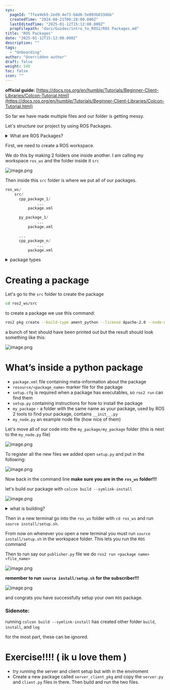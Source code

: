 ```yaml
---
sys:
  pageId: "7fea9eb5-2ed9-4e73-b6d6-5e093b833dbb"
  createdTime: "2024-08-21T00:28:00.000Z"
  lastEditedTime: "2025-01-12T15:12:00.000Z"
  propFilepath: "docs/Guides/intro_to_ROS2/ROS Packages.md"
title: "ROS Packages"
date: "2025-01-12T15:12:00.000Z"
description: ""
tags:
  - "Onboarding"
author: "Overridden author"
draft: false
weight: 145
toc: false
icon: ""
---
```


**official guide:** [https://docs.ros.org/en/humble/Tutorials/Beginner-Client-Libraries/Colcon-Tutorial.html](https://docs.ros.org/en/humble/Tutorials/Beginner-Client-Libraries/Colcon-Tutorial.html)

So far we have made multiple files and our folder is getting messy.

Let's structure our project by using ROS Packages.

<details>

<summary>What are ROS Packages?</summary>

ROS Packages are, as the name implies, packages of code that are highly sharable between ROS developers.

They consist of a folder, `package.xml` file, and source code

```python
      cpp_package_1/
		      ... imagine much code files here ..
          package.xml
```

</details>

First, we need to create a ROS workspace.

We do this by making 2 folders one inside another. I am calling my workspace `ros_ws` and the folder inside it `src`

![image.png](https://prod-files-secure.s3.us-west-2.amazonaws.com/d518164a-d88e-44d1-a4ee-3adb3bd8bce0/70706947-fd18-4537-a67b-e12946812d31/image.png?X-Amz-Algorithm=AWS4-HMAC-SHA256&X-Amz-Content-Sha256=UNSIGNED-PAYLOAD&X-Amz-Credential=ASIAZI2LB4663EPYTJLS%2F20250626%2Fus-west-2%2Fs3%2Faws4_request&X-Amz-Date=20250626T170830Z&X-Amz-Expires=3600&X-Amz-Security-Token=IQoJb3JpZ2luX2VjEGYaCXVzLXdlc3QtMiJHMEUCIAr4%2Fh70Nd7N8CVg3dzQZrDJJx1eHPOJLjvzIcwochGAAiEA%2F2WTQr22EiCdlI02iIsw0mPi0H5qLOtmM9y28ERGLIAq%2FwMIXxAAGgw2Mzc0MjMxODM4MDUiDLqi%2Bifwk51AsEf%2BnSrcA%2Bp9RiREhrIYTf%2FRuBV1eXcTAz4eodg0jberX2CvBcaa72S1lJOGWtnj7PB1uRCea7HuoeAguC%2FN2jxuXT5exwL9atyenEQbVv3kKuVJnVQNarfBlDeV8%2FyT9DIVkHw0Zh4hbpSN08GKIN0CitBTvZUSu3teJg1aJBQG8bPytkLfbcW%2FcJI%2BDAQ8r%2B1o5hR2WbTb2KLAhPhDOwyX0Zmmzkm6d4FpRi%2BbE5omoaMilENTmeSyTrqto4KTggO3LsEUlzEfd72xdYz2%2FEVfgL96JOHfkMa6BgngHZ2X3yWRzI7GrwTGBOwdf1x2YNzklj%2BUiX7hcGu8cdGUFIhbsqUfksDKnrObntsxAy9A9Kt2pUvMc2SlDsjtXyfAyq6L2URy5TR5zqt3hBY2CvonEhtII5vyqzrRJAl13dlMNFiUkeTwM9dNPFr0R5b7KKMQ6Kfmz2VjGfYOz%2BpoSG%2Fw85%2FnK7DeuYxMmnLn5kItmcEmvCllVCQqtWjGpay80ekISNZlNr1xS4gZJkO5WaWptA8hxXGI69wbzmzSdqSmYC2J8TTrbSJsVIn9h3SQezXaFnQWIYjDJAwh4YAAgn1SyBDUwceRUkUjgifQfGPMhuUREBLfAsV72E9KEP6nnnAHMMeb9cIGOqUBVSNVEfGCuVALbdk2y2jxsOYMURNHQJ%2F555qSk3WoOD5YSuhapf76pZEeCYgP%2Bs8oZ%2F25KV8pnP563bidBC6pR%2B%2FksP9E2EwdRyf4U%2BA0bORhSHuFGzV%2FauAw8ZsvIdcLcMeOpwaJqzfmmOHRITijlGUmuIXtFw1QT4vFfu7uxZujtvahLjhkMFsZPuPdVAiQn%2F7WzFPyWER3Y3cu831ABstu4fnr&X-Amz-Signature=8b8a4ed8157ba6674309e85d818b9e6cf0fc7b7017a00cda64c3db62e7f69740&X-Amz-SignedHeaders=host&x-amz-checksum-mode=ENABLED&x-id=GetObject)

Then inside this `src` folder is where we put all of our packages.

```python
ros_ws/
    src/
      cpp_package_1/
		      ...
          package.xml

      py_package_1/
		      ...
          package.xml

      ...
      cpp_package_n/
		      ...
          package.xml

```

<details>

<summary>package types</summary>

packages can be either `C++` or python.

the intern file structure is different for each but for this guide we will stick to creating python packages

</details>

# Creating a package

Let's go to the `src` folder to create the package

```bash
cd ros2_ws/src
```

to create a package we use this command:

```bash
ros2 pkg create --build-type ament_python --license Apache-2.0 --node-name my_node my_package
```

a bunch of text should have been printed out but the result should look something like this:

![image.png](https://prod-files-secure.s3.us-west-2.amazonaws.com/d518164a-d88e-44d1-a4ee-3adb3bd8bce0/e6cf1e3f-8512-4a3e-b131-079f800bf3e8/image.png?X-Amz-Algorithm=AWS4-HMAC-SHA256&X-Amz-Content-Sha256=UNSIGNED-PAYLOAD&X-Amz-Credential=ASIAZI2LB4663EPYTJLS%2F20250626%2Fus-west-2%2Fs3%2Faws4_request&X-Amz-Date=20250626T170830Z&X-Amz-Expires=3600&X-Amz-Security-Token=IQoJb3JpZ2luX2VjEGYaCXVzLXdlc3QtMiJHMEUCIAr4%2Fh70Nd7N8CVg3dzQZrDJJx1eHPOJLjvzIcwochGAAiEA%2F2WTQr22EiCdlI02iIsw0mPi0H5qLOtmM9y28ERGLIAq%2FwMIXxAAGgw2Mzc0MjMxODM4MDUiDLqi%2Bifwk51AsEf%2BnSrcA%2Bp9RiREhrIYTf%2FRuBV1eXcTAz4eodg0jberX2CvBcaa72S1lJOGWtnj7PB1uRCea7HuoeAguC%2FN2jxuXT5exwL9atyenEQbVv3kKuVJnVQNarfBlDeV8%2FyT9DIVkHw0Zh4hbpSN08GKIN0CitBTvZUSu3teJg1aJBQG8bPytkLfbcW%2FcJI%2BDAQ8r%2B1o5hR2WbTb2KLAhPhDOwyX0Zmmzkm6d4FpRi%2BbE5omoaMilENTmeSyTrqto4KTggO3LsEUlzEfd72xdYz2%2FEVfgL96JOHfkMa6BgngHZ2X3yWRzI7GrwTGBOwdf1x2YNzklj%2BUiX7hcGu8cdGUFIhbsqUfksDKnrObntsxAy9A9Kt2pUvMc2SlDsjtXyfAyq6L2URy5TR5zqt3hBY2CvonEhtII5vyqzrRJAl13dlMNFiUkeTwM9dNPFr0R5b7KKMQ6Kfmz2VjGfYOz%2BpoSG%2Fw85%2FnK7DeuYxMmnLn5kItmcEmvCllVCQqtWjGpay80ekISNZlNr1xS4gZJkO5WaWptA8hxXGI69wbzmzSdqSmYC2J8TTrbSJsVIn9h3SQezXaFnQWIYjDJAwh4YAAgn1SyBDUwceRUkUjgifQfGPMhuUREBLfAsV72E9KEP6nnnAHMMeb9cIGOqUBVSNVEfGCuVALbdk2y2jxsOYMURNHQJ%2F555qSk3WoOD5YSuhapf76pZEeCYgP%2Bs8oZ%2F25KV8pnP563bidBC6pR%2B%2FksP9E2EwdRyf4U%2BA0bORhSHuFGzV%2FauAw8ZsvIdcLcMeOpwaJqzfmmOHRITijlGUmuIXtFw1QT4vFfu7uxZujtvahLjhkMFsZPuPdVAiQn%2F7WzFPyWER3Y3cu831ABstu4fnr&X-Amz-Signature=42dd17cb68abce1c51ed7df28f54d5e7f8b76ee3acced0fc2cf500a8dd953d98&X-Amz-SignedHeaders=host&x-amz-checksum-mode=ENABLED&x-id=GetObject)

# What’s inside a python package

- `package.xml` file containing meta-information about the package
- `resource/<package_name>` marker file for the package
- `setup.cfg` is required when a package has executables, so `ros2 run` can find them
- `setup.py` containing instructions for how to install the package
- `my_package` - a folder with the same name as your package, used by ROS 2 tools to find your package, contains `__init__.py`
- `my_node.py` an example node file (how nice of them)

Let's move all of our code into the `my_package/my_package` folder (this is next to the `my_node.py` file)

![image.png](https://prod-files-secure.s3.us-west-2.amazonaws.com/d518164a-d88e-44d1-a4ee-3adb3bd8bce0/9ce58f11-0da9-4d3e-b86d-506a9685d378/image.png?X-Amz-Algorithm=AWS4-HMAC-SHA256&X-Amz-Content-Sha256=UNSIGNED-PAYLOAD&X-Amz-Credential=ASIAZI2LB4663EPYTJLS%2F20250626%2Fus-west-2%2Fs3%2Faws4_request&X-Amz-Date=20250626T170830Z&X-Amz-Expires=3600&X-Amz-Security-Token=IQoJb3JpZ2luX2VjEGYaCXVzLXdlc3QtMiJHMEUCIAr4%2Fh70Nd7N8CVg3dzQZrDJJx1eHPOJLjvzIcwochGAAiEA%2F2WTQr22EiCdlI02iIsw0mPi0H5qLOtmM9y28ERGLIAq%2FwMIXxAAGgw2Mzc0MjMxODM4MDUiDLqi%2Bifwk51AsEf%2BnSrcA%2Bp9RiREhrIYTf%2FRuBV1eXcTAz4eodg0jberX2CvBcaa72S1lJOGWtnj7PB1uRCea7HuoeAguC%2FN2jxuXT5exwL9atyenEQbVv3kKuVJnVQNarfBlDeV8%2FyT9DIVkHw0Zh4hbpSN08GKIN0CitBTvZUSu3teJg1aJBQG8bPytkLfbcW%2FcJI%2BDAQ8r%2B1o5hR2WbTb2KLAhPhDOwyX0Zmmzkm6d4FpRi%2BbE5omoaMilENTmeSyTrqto4KTggO3LsEUlzEfd72xdYz2%2FEVfgL96JOHfkMa6BgngHZ2X3yWRzI7GrwTGBOwdf1x2YNzklj%2BUiX7hcGu8cdGUFIhbsqUfksDKnrObntsxAy9A9Kt2pUvMc2SlDsjtXyfAyq6L2URy5TR5zqt3hBY2CvonEhtII5vyqzrRJAl13dlMNFiUkeTwM9dNPFr0R5b7KKMQ6Kfmz2VjGfYOz%2BpoSG%2Fw85%2FnK7DeuYxMmnLn5kItmcEmvCllVCQqtWjGpay80ekISNZlNr1xS4gZJkO5WaWptA8hxXGI69wbzmzSdqSmYC2J8TTrbSJsVIn9h3SQezXaFnQWIYjDJAwh4YAAgn1SyBDUwceRUkUjgifQfGPMhuUREBLfAsV72E9KEP6nnnAHMMeb9cIGOqUBVSNVEfGCuVALbdk2y2jxsOYMURNHQJ%2F555qSk3WoOD5YSuhapf76pZEeCYgP%2Bs8oZ%2F25KV8pnP563bidBC6pR%2B%2FksP9E2EwdRyf4U%2BA0bORhSHuFGzV%2FauAw8ZsvIdcLcMeOpwaJqzfmmOHRITijlGUmuIXtFw1QT4vFfu7uxZujtvahLjhkMFsZPuPdVAiQn%2F7WzFPyWER3Y3cu831ABstu4fnr&X-Amz-Signature=0970225e8856a4ebfe8b49af57dccd4477738cd8b3d0367e4931a8b3486d9306&X-Amz-SignedHeaders=host&x-amz-checksum-mode=ENABLED&x-id=GetObject)

To register all the new files we added open `setup.py` and put in the following:

![image.png](https://prod-files-secure.s3.us-west-2.amazonaws.com/d518164a-d88e-44d1-a4ee-3adb3bd8bce0/1cd7c262-4cae-4496-9d75-c178537d24a2/image.png?X-Amz-Algorithm=AWS4-HMAC-SHA256&X-Amz-Content-Sha256=UNSIGNED-PAYLOAD&X-Amz-Credential=ASIAZI2LB4663EPYTJLS%2F20250626%2Fus-west-2%2Fs3%2Faws4_request&X-Amz-Date=20250626T170830Z&X-Amz-Expires=3600&X-Amz-Security-Token=IQoJb3JpZ2luX2VjEGYaCXVzLXdlc3QtMiJHMEUCIAr4%2Fh70Nd7N8CVg3dzQZrDJJx1eHPOJLjvzIcwochGAAiEA%2F2WTQr22EiCdlI02iIsw0mPi0H5qLOtmM9y28ERGLIAq%2FwMIXxAAGgw2Mzc0MjMxODM4MDUiDLqi%2Bifwk51AsEf%2BnSrcA%2Bp9RiREhrIYTf%2FRuBV1eXcTAz4eodg0jberX2CvBcaa72S1lJOGWtnj7PB1uRCea7HuoeAguC%2FN2jxuXT5exwL9atyenEQbVv3kKuVJnVQNarfBlDeV8%2FyT9DIVkHw0Zh4hbpSN08GKIN0CitBTvZUSu3teJg1aJBQG8bPytkLfbcW%2FcJI%2BDAQ8r%2B1o5hR2WbTb2KLAhPhDOwyX0Zmmzkm6d4FpRi%2BbE5omoaMilENTmeSyTrqto4KTggO3LsEUlzEfd72xdYz2%2FEVfgL96JOHfkMa6BgngHZ2X3yWRzI7GrwTGBOwdf1x2YNzklj%2BUiX7hcGu8cdGUFIhbsqUfksDKnrObntsxAy9A9Kt2pUvMc2SlDsjtXyfAyq6L2URy5TR5zqt3hBY2CvonEhtII5vyqzrRJAl13dlMNFiUkeTwM9dNPFr0R5b7KKMQ6Kfmz2VjGfYOz%2BpoSG%2Fw85%2FnK7DeuYxMmnLn5kItmcEmvCllVCQqtWjGpay80ekISNZlNr1xS4gZJkO5WaWptA8hxXGI69wbzmzSdqSmYC2J8TTrbSJsVIn9h3SQezXaFnQWIYjDJAwh4YAAgn1SyBDUwceRUkUjgifQfGPMhuUREBLfAsV72E9KEP6nnnAHMMeb9cIGOqUBVSNVEfGCuVALbdk2y2jxsOYMURNHQJ%2F555qSk3WoOD5YSuhapf76pZEeCYgP%2Bs8oZ%2F25KV8pnP563bidBC6pR%2B%2FksP9E2EwdRyf4U%2BA0bORhSHuFGzV%2FauAw8ZsvIdcLcMeOpwaJqzfmmOHRITijlGUmuIXtFw1QT4vFfu7uxZujtvahLjhkMFsZPuPdVAiQn%2F7WzFPyWER3Y3cu831ABstu4fnr&X-Amz-Signature=2e63d770a37c23e9d76fe0a405df5df5297c2a4e2996719c7bbe5b696e6030a6&X-Amz-SignedHeaders=host&x-amz-checksum-mode=ENABLED&x-id=GetObject)

Now back in the command line **make sure you are in the** **`ros_ws`** **folder!!!**

let's build our package with `colcon build --symlink-install`

![image.png](https://prod-files-secure.s3.us-west-2.amazonaws.com/d518164a-d88e-44d1-a4ee-3adb3bd8bce0/2f2a0d27-b173-48fd-b189-5f5c0ce65619/image.png?X-Amz-Algorithm=AWS4-HMAC-SHA256&X-Amz-Content-Sha256=UNSIGNED-PAYLOAD&X-Amz-Credential=ASIAZI2LB4663EPYTJLS%2F20250626%2Fus-west-2%2Fs3%2Faws4_request&X-Amz-Date=20250626T170830Z&X-Amz-Expires=3600&X-Amz-Security-Token=IQoJb3JpZ2luX2VjEGYaCXVzLXdlc3QtMiJHMEUCIAr4%2Fh70Nd7N8CVg3dzQZrDJJx1eHPOJLjvzIcwochGAAiEA%2F2WTQr22EiCdlI02iIsw0mPi0H5qLOtmM9y28ERGLIAq%2FwMIXxAAGgw2Mzc0MjMxODM4MDUiDLqi%2Bifwk51AsEf%2BnSrcA%2Bp9RiREhrIYTf%2FRuBV1eXcTAz4eodg0jberX2CvBcaa72S1lJOGWtnj7PB1uRCea7HuoeAguC%2FN2jxuXT5exwL9atyenEQbVv3kKuVJnVQNarfBlDeV8%2FyT9DIVkHw0Zh4hbpSN08GKIN0CitBTvZUSu3teJg1aJBQG8bPytkLfbcW%2FcJI%2BDAQ8r%2B1o5hR2WbTb2KLAhPhDOwyX0Zmmzkm6d4FpRi%2BbE5omoaMilENTmeSyTrqto4KTggO3LsEUlzEfd72xdYz2%2FEVfgL96JOHfkMa6BgngHZ2X3yWRzI7GrwTGBOwdf1x2YNzklj%2BUiX7hcGu8cdGUFIhbsqUfksDKnrObntsxAy9A9Kt2pUvMc2SlDsjtXyfAyq6L2URy5TR5zqt3hBY2CvonEhtII5vyqzrRJAl13dlMNFiUkeTwM9dNPFr0R5b7KKMQ6Kfmz2VjGfYOz%2BpoSG%2Fw85%2FnK7DeuYxMmnLn5kItmcEmvCllVCQqtWjGpay80ekISNZlNr1xS4gZJkO5WaWptA8hxXGI69wbzmzSdqSmYC2J8TTrbSJsVIn9h3SQezXaFnQWIYjDJAwh4YAAgn1SyBDUwceRUkUjgifQfGPMhuUREBLfAsV72E9KEP6nnnAHMMeb9cIGOqUBVSNVEfGCuVALbdk2y2jxsOYMURNHQJ%2F555qSk3WoOD5YSuhapf76pZEeCYgP%2Bs8oZ%2F25KV8pnP563bidBC6pR%2B%2FksP9E2EwdRyf4U%2BA0bORhSHuFGzV%2FauAw8ZsvIdcLcMeOpwaJqzfmmOHRITijlGUmuIXtFw1QT4vFfu7uxZujtvahLjhkMFsZPuPdVAiQn%2F7WzFPyWER3Y3cu831ABstu4fnr&X-Amz-Signature=16985fa975e14417494efe01e72b3be63cd5873d2e439c18c0e5a7eb46fcba8a&X-Amz-SignedHeaders=host&x-amz-checksum-mode=ENABLED&x-id=GetObject)

<details>

<summary>what is building?</summary>

if you are a CS major at Rose-Hulman you will learn the answer to this in CSSE132

but TLDR; is it combines all the code files into one program that can be run easily 

</details>

Then in a new terminal go into the `ros_ws` folder with `cd ros_ws` and run `source install/setup.sh`. 

From now on whenever you open a new terminal you must run `source install/setup.sh` in the workspace folder. This lets you run the `ROS` command

Then to run say our `publisher.py` file we do `ros2 run <package name> <file_name>`

![image.png](https://prod-files-secure.s3.us-west-2.amazonaws.com/d518164a-d88e-44d1-a4ee-3adb3bd8bce0/4f4b1219-3a44-4632-aa0a-ce3471699f59/image.png?X-Amz-Algorithm=AWS4-HMAC-SHA256&X-Amz-Content-Sha256=UNSIGNED-PAYLOAD&X-Amz-Credential=ASIAZI2LB4663EPYTJLS%2F20250626%2Fus-west-2%2Fs3%2Faws4_request&X-Amz-Date=20250626T170831Z&X-Amz-Expires=3600&X-Amz-Security-Token=IQoJb3JpZ2luX2VjEGYaCXVzLXdlc3QtMiJHMEUCIAr4%2Fh70Nd7N8CVg3dzQZrDJJx1eHPOJLjvzIcwochGAAiEA%2F2WTQr22EiCdlI02iIsw0mPi0H5qLOtmM9y28ERGLIAq%2FwMIXxAAGgw2Mzc0MjMxODM4MDUiDLqi%2Bifwk51AsEf%2BnSrcA%2Bp9RiREhrIYTf%2FRuBV1eXcTAz4eodg0jberX2CvBcaa72S1lJOGWtnj7PB1uRCea7HuoeAguC%2FN2jxuXT5exwL9atyenEQbVv3kKuVJnVQNarfBlDeV8%2FyT9DIVkHw0Zh4hbpSN08GKIN0CitBTvZUSu3teJg1aJBQG8bPytkLfbcW%2FcJI%2BDAQ8r%2B1o5hR2WbTb2KLAhPhDOwyX0Zmmzkm6d4FpRi%2BbE5omoaMilENTmeSyTrqto4KTggO3LsEUlzEfd72xdYz2%2FEVfgL96JOHfkMa6BgngHZ2X3yWRzI7GrwTGBOwdf1x2YNzklj%2BUiX7hcGu8cdGUFIhbsqUfksDKnrObntsxAy9A9Kt2pUvMc2SlDsjtXyfAyq6L2URy5TR5zqt3hBY2CvonEhtII5vyqzrRJAl13dlMNFiUkeTwM9dNPFr0R5b7KKMQ6Kfmz2VjGfYOz%2BpoSG%2Fw85%2FnK7DeuYxMmnLn5kItmcEmvCllVCQqtWjGpay80ekISNZlNr1xS4gZJkO5WaWptA8hxXGI69wbzmzSdqSmYC2J8TTrbSJsVIn9h3SQezXaFnQWIYjDJAwh4YAAgn1SyBDUwceRUkUjgifQfGPMhuUREBLfAsV72E9KEP6nnnAHMMeb9cIGOqUBVSNVEfGCuVALbdk2y2jxsOYMURNHQJ%2F555qSk3WoOD5YSuhapf76pZEeCYgP%2Bs8oZ%2F25KV8pnP563bidBC6pR%2B%2FksP9E2EwdRyf4U%2BA0bORhSHuFGzV%2FauAw8ZsvIdcLcMeOpwaJqzfmmOHRITijlGUmuIXtFw1QT4vFfu7uxZujtvahLjhkMFsZPuPdVAiQn%2F7WzFPyWER3Y3cu831ABstu4fnr&X-Amz-Signature=131b59a82699988fe5444078d14bb02d17b6e633437bd46e934afef0ddf0f7bf&X-Amz-SignedHeaders=host&x-amz-checksum-mode=ENABLED&x-id=GetObject)

**remember to run** **`source install/setup.sh`** **for the subscriber!!!**

![image.png](https://prod-files-secure.s3.us-west-2.amazonaws.com/d518164a-d88e-44d1-a4ee-3adb3bd8bce0/02121119-dad4-49ec-8356-c956108b4243/image.png?X-Amz-Algorithm=AWS4-HMAC-SHA256&X-Amz-Content-Sha256=UNSIGNED-PAYLOAD&X-Amz-Credential=ASIAZI2LB4663EPYTJLS%2F20250626%2Fus-west-2%2Fs3%2Faws4_request&X-Amz-Date=20250626T170831Z&X-Amz-Expires=3600&X-Amz-Security-Token=IQoJb3JpZ2luX2VjEGYaCXVzLXdlc3QtMiJHMEUCIAr4%2Fh70Nd7N8CVg3dzQZrDJJx1eHPOJLjvzIcwochGAAiEA%2F2WTQr22EiCdlI02iIsw0mPi0H5qLOtmM9y28ERGLIAq%2FwMIXxAAGgw2Mzc0MjMxODM4MDUiDLqi%2Bifwk51AsEf%2BnSrcA%2Bp9RiREhrIYTf%2FRuBV1eXcTAz4eodg0jberX2CvBcaa72S1lJOGWtnj7PB1uRCea7HuoeAguC%2FN2jxuXT5exwL9atyenEQbVv3kKuVJnVQNarfBlDeV8%2FyT9DIVkHw0Zh4hbpSN08GKIN0CitBTvZUSu3teJg1aJBQG8bPytkLfbcW%2FcJI%2BDAQ8r%2B1o5hR2WbTb2KLAhPhDOwyX0Zmmzkm6d4FpRi%2BbE5omoaMilENTmeSyTrqto4KTggO3LsEUlzEfd72xdYz2%2FEVfgL96JOHfkMa6BgngHZ2X3yWRzI7GrwTGBOwdf1x2YNzklj%2BUiX7hcGu8cdGUFIhbsqUfksDKnrObntsxAy9A9Kt2pUvMc2SlDsjtXyfAyq6L2URy5TR5zqt3hBY2CvonEhtII5vyqzrRJAl13dlMNFiUkeTwM9dNPFr0R5b7KKMQ6Kfmz2VjGfYOz%2BpoSG%2Fw85%2FnK7DeuYxMmnLn5kItmcEmvCllVCQqtWjGpay80ekISNZlNr1xS4gZJkO5WaWptA8hxXGI69wbzmzSdqSmYC2J8TTrbSJsVIn9h3SQezXaFnQWIYjDJAwh4YAAgn1SyBDUwceRUkUjgifQfGPMhuUREBLfAsV72E9KEP6nnnAHMMeb9cIGOqUBVSNVEfGCuVALbdk2y2jxsOYMURNHQJ%2F555qSk3WoOD5YSuhapf76pZEeCYgP%2Bs8oZ%2F25KV8pnP563bidBC6pR%2B%2FksP9E2EwdRyf4U%2BA0bORhSHuFGzV%2FauAw8ZsvIdcLcMeOpwaJqzfmmOHRITijlGUmuIXtFw1QT4vFfu7uxZujtvahLjhkMFsZPuPdVAiQn%2F7WzFPyWER3Y3cu831ABstu4fnr&X-Amz-Signature=632f99f2168bf788d1e130fe5cda997aa71c7093b6eb9c1f1a35f5c7c295fa96&X-Amz-SignedHeaders=host&x-amz-checksum-mode=ENABLED&x-id=GetObject)

and congrats you have successfully setup your own `ROS` package.

### Sidenote:

running `colcon build --symlink-install` has created other folder `build`, `install`, and `log`

for the most part, these can be ignored.

# Exercise!!!! ( ik u love them )

- try running the server and client setup but with in the enviroment
- Create a new package called `server_client_pkg` and copy the `server.py` and `client.py` files in there. Then build and run the two files.
